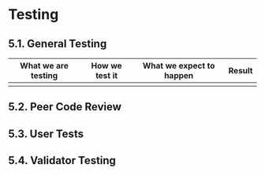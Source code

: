 # Testing
## 5.1. General Testing 
| What we are testing | How we test it | What we expect to happen | Result |
|--|--|--|--|
|  |  |  |  |

## 5.2. Peer Code Review

## 5.3. User Tests

## 5.4. Validator Testing